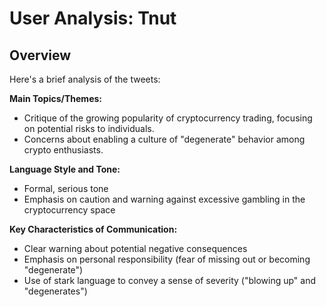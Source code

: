 # User Analysis: Tnut

## Overview

Here's a brief analysis of the tweets:

**Main Topics/Themes:**

* Critique of the growing popularity of cryptocurrency trading, focusing on potential risks to individuals.
* Concerns about enabling a culture of "degenerate" behavior among crypto enthusiasts.

**Language Style and Tone:**

* Formal, serious tone
* Emphasis on caution and warning against excessive gambling in the cryptocurrency space

**Key Characteristics of Communication:**

* Clear warning about potential negative consequences
* Emphasis on personal responsibility (fear of missing out or becoming "degenerate")
* Use of stark language to convey a sense of severity ("blowing up" and "degenerates")